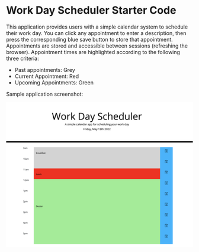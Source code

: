 # Work Day Scheduler Starter Code

This application provides users with a simple calendar system to schedule their work day. You can click any appointment to enter a description, then press the corresponding blue save button to store that appointment. Appointments are stored and accessible between sessions (refreshing the browser). Appointment times are highlighted according to the following three criteria: 
- Past appointments: Grey
- Current Appointment: Red
- Upcoming Appointments: Green

Sample application screenshot:

![](screenshot.png)